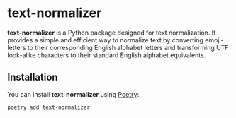 # text-normalizer

**text-normalizer** is a Python package designed for text normalization. It provides a simple and efficient way to normalize text by converting emoji-letters to their corresponding English alphabet letters and transforming UTF look-alike characters to their standard English alphabet equivalents.

## Installation

You can install **text-normalizer** using [Poetry](https://python-poetry.org/):

```bash
poetry add text-normalizer